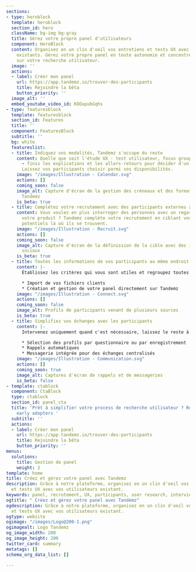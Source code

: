 ```yaml
---
sections:
- type: heroblock
  template: heroblock
  section_id: hero
  className: bg-img bg-gray
  title: Gérez votre propre panel d'utilisateurs
  component: HeroBlock
  content: Organisez en un clin d'oeil vos entretiens et tests UX avec vos utilisateurs
    existants. Gérez votre propre panel en toute autonomie et concentrez-vous enfin
    sur votre recherche utilisateur.
  image: ''
  actions:
  - label: Créer mon panel
    url: https://app.tandemz.io/trouver-des-participants
    title: Rejoindre la bêta
    button_priority: ''
  image_alt: ''
  embed_youtube_video_id: KOOupubGqhs
- type: featuresblock
  template: featuresblock
  section_id: Features
  title: ''
  component: FeaturesBlock
  subtitle: ''
  bg: white
  featureslist:
  - title: Indiquez vos modalités, Tandemz s'occupe du reste
    content: Quelle que soit l'étude UX - test utilisateur, focus group ou interview
      - finis les explications et les allers-retours pour décider d'un rendez-vous.
      Laissez vos participants choisir parmi vos disponibilités.
    image: "/images/Illustration - Calendar.svg"
    actions: []
    coming_soon: false
    image_alt: Capture d'écran de la gestion des créneaux et des formats de rencontre
      Tandemz
    is_beta: true
  - title: Complétez votre recrutement avec des participants externes à votre panel
    content: Vous voulez en plus interroger des personnes avec un regard neuf sur
      votre produit ? Tandemz complète votre recrutement en ciblant vos utilisateurs
      potentiels là où ils se trouvent.
    image: "/images/Illustration - Recruit.svg"
    actions: []
    coming_soon: false
    image_alt: Capture d'écran de la définission de la cible avec des icons de réseaux
      sociaux
    is_beta: true
  - title: Toutes les informations de vos participants au même endroit
    content: |-
      Établissez les critères qui vous sont utiles et regroupez toutes les informations de vos utilisateurs sur Tandemz, quelle que soit leur source. Partagez votre panel avec toute votre équipe UX.

      * Import de vos fichiers clients
      * Création et gestion de votre panel directement sur Tandemz
    image: "/images/Illustration - Connect.svg"
    actions: []
    coming_soon: false
    image_alt: Profils de participants venant de plusieurs sources
    is_beta: true
  - title: Simplifiez vos échanges avec les participants
    content: |-
      Intervenez uniquement quand c'est nécessaire, laissez le reste à Tandemz !

      * Sélection des profils par questionnaire ou par enregistrement
      * Rappels automatiques
      * Messagerie intégrée pour des échanges centralisés
    image: "/images/Illustration - Communication.svg"
    actions: []
    coming_soon: true
    image_alt: Captures d'écran de rappels et de messageries
    is_beta: false
- template: ctablock
  component: CtaBlock
  type: ctablock
  section_id: panel_cta
  title: 'Prêt à simplifier votre process de recherche utilisateur ? Rejoignez nos
    early adopters '
  subtitle: ''
  actions:
  - label: Créer mon panel
    url: https://app.tandemz.io/trouver-des-participants
    title: Rejoindre la bêta
    button_priority: ''
menus:
  solutions:
    title: Gestion de panel
    weight: 2
template: home
title: Créez et gérez votre panel avec Tandemz
description: Grâce à notre plateforme, organisez en un clin d'oeil vos entretiens
  et tests UX avec vos utilisateurs existant.
keywords: panel, recrutement, UX, participants, user research, interviews, tests utilisateurs
ogtitle: " Créez et gérez votre panel avec Tandemz"
ogdescription: Grâce à notre plateforme, organisez en un clin d'oeil vos entretiens
  et tests UX avec vos utilisateurs existant.
ogtype: website
ogimage: "/images/Logo@200-1.png"
ogimagealt: Logo Tandemz
og_image_width: 200
og_image_height: 200
twitter_card: summary
metatags: []
schema_org_data_list: []

---
```


